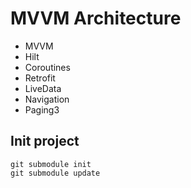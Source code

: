 # MVVM Architecture
- MVVM
- Hilt
- Coroutines
- Retrofit
- LiveData
- Navigation
- Paging3

## Init project
```
git submodule init
git submodule update
```